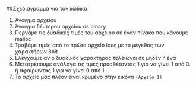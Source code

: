 ##Σχεδιάγραμμα για τον κώδικα.
1. Άνοιγμα αρχείου
2. Άνοιγμα δέυτερου αρχείου σε binary
3. Περνάμε τις δυαδικές τιμές του αρχείου σε έναν πίνακα που κάνουμε malloc
4. Τραβάμε τιμές από το πρώτο αρχείο ίσες με το μέγεθος των χαρακτήρων 8bit
5. Ελέγχουμε αν ο δυαδικός χαρακτήρας τελειώνει σε μηδέν ή ένα
6. Μετατρέπουμε ανάλογα τις τιμές προσθέτοντας 1 για να γίνει 1 από 0. ή αφαιρώντας 1 για να γίνει 0 από 1.
7. Το αρχείο μας πλέον είναι κρυμένο στην εικόνα `(Αρχείο 1)`
